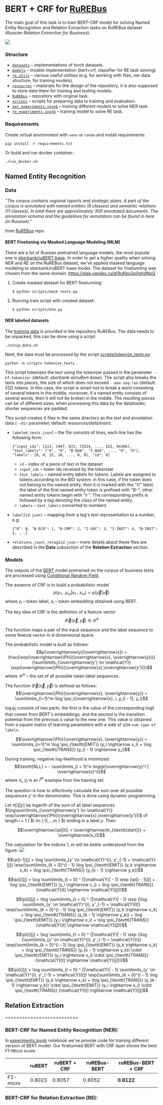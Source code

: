 # BERT + CRF for [RuREBus](https://github.com/dialogue-evaluation/RuREBus.git)

The main goal of this task is to train BERT-CRF model for solving Named Entity Recognition and Relation Extraction tasks
on RuREBus dataset (_Russian Relation Extraction for Business_).

![](resources/images/general_scheme.png)

### Structure
* [`datasets`](./datasets) – implementations of torch datasets.
* [`models`](./models) – models implementation (bert+crf, classifier for RE task solving)
* [`re_utils`](./re_utils) – various useful utilities (e.g. for working with files, ner data structure, for training models).
* [`resources`](./resources) – materials for the design of the repository, it is also supposed to store data there for training and testing models.
* [`RuREBus`](https://github.com/dialogue-evaluation/RuREBus.git) – repository with original task.
* [`scripts`](./scripts) – scripts for preparing data to training and evaluation.
* [`ner_experiments.ipynb`](./ner_experiments.ipynb) – training different models to solve NER task.
* [`re_experiments.ipynb`](./re_experiments.ipynb) – training model to solve RE task.

### Requirements

Create virtual environment with `venv` or `conda` and install requirements:

```shell
pip install -r requirements.txt
```

Or build and run docker container:
```shell
./run_docker.sh
```

## Named Entity Recognition

### Data
_"The corpus contains regional reports and strategic plans. A part of the corpus is annotated with named entities (8 classes) and semantic relations (11 classes). In total there are approximately 300 annotated documents. The annotation schema and the guidelines for annotators can be found in here (in Russian)."_

from [RuREBus](https://github.com/dialogue-evaluation/RuREBus.git) repo

#### BERT Finetuning via Masked Language Modeling (MLM)
There are a lot of Russian pretrained language models, the most popular one is
[sberbank/ruBERT-base](https://huggingface.co/sberbank-ai/ruBert-base). In order to get a higher quality when solving
_NER_ and _RE_ on the RuREBus dataset, we've applied masked language modeling to sberbank/ruBERT-base model.
The dataset for finetunning was chosen from the same domain: https://disk.yandex.ru/d/9uKbo3p0ghdNpQ

1. Create masked dataset for BERT finetunning:
   ```shell
   $ python scripts/mask_texts.py 
   ```
2. Running train script with created dataset:
   ```shell
   $ python scripts/mlm.py
   ```

#### NER labeled datasets
The [training data](https://github.com/dialogue-evaluation/RuREBus/tree/master/train_data) is provided in the repository RuREBus. The data needs to be unpacked, this can be done using a script:
```shell
./unzip_data.sh
```
Next, the data must be processed by the script [scripts/tokenize_texts.py](./scripts/tokenize_texts.py):
```shell
python -m scripts.tokenize_texts
```

This script tokenizes the text using the tokenizer passed in the parameter `--hf-tokenizer` (default: _sberbank-ai/ruBert-base_).
The script also breaks the texts into pieces, the size of which does not exceed `--max-seq-len` (default: _512_) tokens. In this case, the script is smart not to break a word consisting of several tokens in the middle, moreover, if a named entity consists of several words, then it will not be broken in the middle. The resulting pieces can be of different sizes, when processing this data by the dataloader, shorter sequences are padded.

This script creates 4 files in the same directory as the text and annotation data (`--dir` parameter, default: _resources/data/train_):
* `labeled_texts.jsonl` – the file consists of lines, each line has the following form:
   ```
   {"input_ids": [113, 1947, 672, 73324, ..., 152, 64306], "text_labels": ["O", "O", "B-QUA", "I-QUA", ..., "O", "O"], "labels": [0, 0, 15, 10, ..., 0, 0], "id": 0}
   ```
   * `id` – index of a piece of text in the dataset
   * `input_ids` – token ids received by the tokenizer
   * `text_labels` – named entity labels for tokens. Labels are assigned to tokens according to the BIO system: in this case, if the token does not belong to the named entity, then it is marked with the "O" label; the label of the first named entity token is prefixed with "B-"; other named entity tokens begin with "I-". The corresponding prefix is followed by a tag denoting the class of the named entity.
   * `labels` – `text_labels` converted to numbers

* `label2id.jsonl` – mapping from a tag's text representation to a number, e.g:
   ```
   {"O": 0, "B-ECO": 1, "B-CMP": 2, "I-SOC": 3, "I-INST": 4, "B-INST": 5, ...}
   ```
* `relations.jsonl`, `retag2id.json` – more details about these files are described in the **Data** subsection of the **Relation Extraction** section.

### Models

The outputs of the [BERT](https://arxiv.org/abs/1810.04805) model pretrained on the corpus of business texts are processed using [Conditional Random Field](http://www.cs.columbia.edu/~mcollins/crf.pdf).

The essence of CRF is to build a probabilistic model $$p(y_1...y_m|x_1...x_m) = p(\overrightarrow{y}|\overrightarrow{x})$$ where $y_i$ – token label, $x_i$ – token embedding obtained using BERT.

The key idea of CRF is the definition of a feature vector $$\overrightarrow{\Phi}(\overrightarrow{x}, \overrightarrow{y}) \in \mathbb{R}^d$$

The function maps a pair of the input sequence and the label sequence to some feature vector in d-dimensional space.

The probabilistic model is built as follows: $$p(\overrightarrow{y}|\overrightarrow{x}) = \frac{\exp(\overrightarrow{\Phi}(\overrightarrow{x}, \overrightarrow{y}))}{\sum\limits_{\overrightarrow{y'} \in \mathcal{Y}} \exp(\overrightarrow{\Phi}(\overrightarrow{x},\overrightarrow{y'}))}$$
where $\mathcal{Y}^m$ – the set of all possible token label sequences.

The function $\overrightarrow{\Phi}(\overrightarrow{x}, \overrightarrow{y})$ is defined as follows: $$\overrightarrow{\Phi}(\overrightarrow{x}, \overrightarrow{y}) = \sum\limits_{i=1}^m \log \psi_i(\overrightarrow{x}, i, y_{i - 1}, y_i)$$

$\log \psi_i$ consists of two parts: the first is the value of the corresponding logit that comes from BERT's embeddings, and the second is the transition potential from the previous $s$ value to the new one. This value is obtained from a square matrix of learning parameters with a side of size `num type of labels`.

$$\overrightarrow{\Phi}(\overrightarrow{x}, \overrightarrow{y}) = \sum\limits_{i=1}^m \log \psi_{\texttt{EMIT}} (y_i \rightarrow x_i)  + \log \psi_{\texttt{TRANS}} (y_{i - 1} \rightarrow y_i)$$

During training, negative log-likelihood is minimized:
$$\texttt{NLL} = - \sum\limits_{i = 1}^n \log(p(\overrightarrow{y}^i | \overrightarrow{x}^i))$$
where $x_i$, $y_i$ is an $i^{th}$ example from the training set.

The question is how to effectively calculate the sum over all possible sequences $y'$ in the denominator. This is done using dynamic programming.

Let $\pi[i][y]$ be logarith of the sum of all label sequences $\log\sum\limits_{\overrightarrow{y'} \in \mathcal{Y}} \exp(\overrightarrow{\Phi}(\overrightarrow{x},\overrightarrow{y'}))$ of length $i + 1$ ( $i \in \{ 0,...,m \} $)  ending in a label $y$. Then 

$$\overrightarrow{\pi[0]} = \overrightarrow{tr_{\texttt{start}}} + \overrightarrow{x_0}$$

The calculation for the indices 1..m will be better understood from the figure:
![](resources/images/dp.png)

$$\pi[i-1][j] = \log \sum\limits_{y' \in \mathcal{Y}^{i}, y'_{-1} = \mathcal{Y}[j]} \exp(\sum\limits_{k = 0}^{i - 1} \log \psi_{\texttt{EMIT}} (y_k \rightarrow x_k)  + \log \psi_{\texttt{TRANS}} (y_{k - 1} \rightarrow y_k))$$

$$\pi[i][j] = \log \sum\limits_{t = 0} ^ {|\mathcal{Y}| - 1} \exp (\pi[i - 1][t] + \log \psi_{\texttt{EMIT}} (y_i \rightarrow x_i)  + \log \psi_{\texttt{TRANS}} (\mathcal{Y}[t] \rightarrow \mathcal{Y}[j]))$$

$$\pi[i][j] = \log \sum\limits_{t = 0} ^ {|\mathcal{Y}| - 1} \exp (\log \sum\limits_{y' \in \mathcal{Y}^{i}, y'_{-1} = \mathcal{Y}[t]} \exp(\sum\limits_{k = 0}^{i - 1} \log \psi_{\texttt{EMIT}} (y_k \rightarrow x_k)  + \log \psi_{\texttt{TRANS}} (y_{k - 1} \rightarrow y_k)) + \log \psi_{\texttt{EMIT}} (y_i \rightarrow x_i)  + \log \psi_{\texttt{TRANS}} (\mathcal{Y}[t] \rightarrow \mathcal{Y}[j]))$$

$$\pi[i][j] = \log \sum\limits_{t = 0} ^ {|\mathcal{Y}| - 1} \exp (\log (\sum\limits_{y' \in \mathcal{Y}^{i}, y'_{-1} = \mathcal{Y}[t]} \exp(\sum\limits_{k = 0}^{i - 1} \log \psi_{\texttt{EMIT}} (y_k \rightarrow x_k) + \log \psi_{\texttt{TRANS}} (y_{k - 1} \rightarrow y_k)) \cdot \psi_{\texttt{EMIT}} (y_i \rightarrow x_i) \cdot \psi_{\texttt{TRANS}} (\mathcal{Y}[t] \rightarrow \mathcal{Y}[j])))$$

$$\pi[i][j] = \log \sum\limits_{t = 0} ^ {|\mathcal{Y}| - 1} \sum\limits_{y' \in \mathcal{Y}^{i}, y'_{-1} = \mathcal{Y}[t]} \exp(\sum\limits_{k = 0}^{i - 1} \log \psi_{\texttt{EMIT}} (y_k \rightarrow x_k) + \log \psi_{\texttt{TRANS}} (y_{k - 1} \rightarrow y_k)) \cdot \psi_{\texttt{EMIT}} (y_i \rightarrow x_i) \cdot \psi_{\texttt{TRANS}} (\mathcal{Y}[t] \rightarrow \mathcal{Y}[j])$$

## Relation Extraction

==========================

### BERT-CRF for Named Entity Recognition (NER):

In [experiments.ipynb](experiments.ipynb) notebook we've provide code for training different version of BERT model.
Our finetunned BERT with CRF layer shows the best F1-Micro score.

|          | ruBERT | ruBERT + CRF | ruREBus-BERT | ruREBus-BERT + CRF |
|----------|--------|--------------|--------------|--------------------|
| F1-micro | 0.8023 | 0.8057       | 0.8052       | **0.8122**         |

### BERT-CRF for Relation Extraction (RE):


